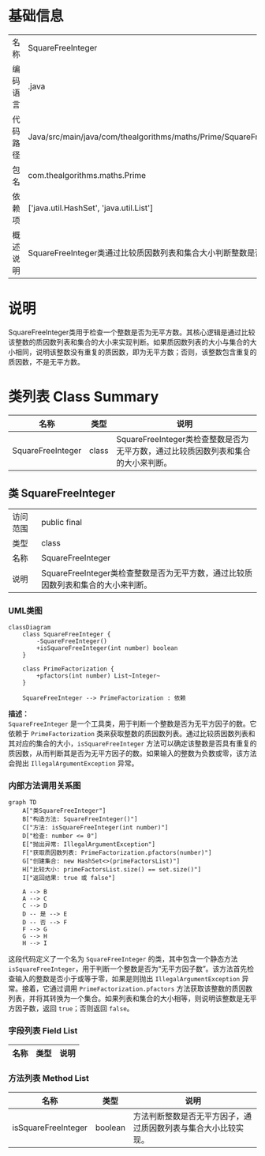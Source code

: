 # 基础信息

|      |      |
|------|------|
| 名称 | SquareFreeInteger |
| 编码语言 | .java |
| 代码路径 | Java/src/main/java/com/thealgorithms/maths/Prime/SquareFreeInteger.java |
| 包名 | com.thealgorithms.maths.Prime |
| 依赖项 | ['java.util.HashSet', 'java.util.List'] |
| 概述说明 | SquareFreeInteger类通过比较质因数列表和集合大小判断整数是否为无平方数。 |

# 说明

SquareFreeInteger类用于检查一个整数是否为无平方数。其核心逻辑是通过比较该整数的质因数列表和集合的大小来实现判断。如果质因数列表的大小与集合的大小相同，说明该整数没有重复的质因数，即为无平方数；否则，该整数包含重复的质因数，不是无平方数。

# 类列表 Class Summary

| 名称   | 类型  | 说明 |
|-------|------|-------------|
| SquareFreeInteger | class | SquareFreeInteger类检查整数是否为无平方数，通过比较质因数列表和集合的大小来判断。 |



## 类 SquareFreeInteger

|      |      |
|------|------|
| 访问范围 | public final |
| 类型 | class |
| 名称 | SquareFreeInteger |
| 说明 | SquareFreeInteger类检查整数是否为无平方数，通过比较质因数列表和集合的大小来判断。 |


### UML类图

```mermaid
classDiagram
    class SquareFreeInteger {
        -SquareFreeInteger()
        +isSquareFreeInteger(int number) boolean
    }

    class PrimeFactorization {
        +pfactors(int number) List~Integer~
    }

    SquareFreeInteger --> PrimeFactorization : 依赖
```

**描述：**  
`SquareFreeInteger` 是一个工具类，用于判断一个整数是否为无平方因子的数。它依赖于 `PrimeFactorization` 类来获取整数的质因数列表。通过比较质因数列表和其对应的集合的大小，`isSquareFreeInteger` 方法可以确定该整数是否具有重复的质因数，从而判断其是否为无平方因子的数。如果输入的整数为负数或零，该方法会抛出 `IllegalArgumentException` 异常。


### 内部方法调用关系图

```mermaid
graph TD
    A["类SquareFreeInteger"]
    B["构造方法: SquareFreeInteger()"]
    C["方法: isSquareFreeInteger(int number)"]
    D["检查: number <= 0"]
    E["抛出异常: IllegalArgumentException"]
    F["获取质因数列表: PrimeFactorization.pfactors(number)"]
    G["创建集合: new HashSet<>(primeFactorsList)"]
    H["比较大小: primeFactorsList.size() == set.size()"]
    I["返回结果: true 或 false"]

    A --> B
    A --> C
    C --> D
    D -- 是 --> E
    D -- 否 --> F
    F --> G
    G --> H
    H --> I
```

这段代码定义了一个名为 `SquareFreeInteger` 的类，其中包含一个静态方法 `isSquareFreeInteger`，用于判断一个整数是否为“无平方因子数”。该方法首先检查输入的整数是否小于或等于零，如果是则抛出 `IllegalArgumentException` 异常。接着，它通过调用 `PrimeFactorization.pfactors` 方法获取该整数的质因数列表，并将其转换为一个集合。如果列表和集合的大小相等，则说明该整数是无平方因子数，返回 `true`；否则返回 `false`。

### 字段列表 Field List

| 名称  | 类型  | 说明 |
|-------|-------|------|

### 方法列表 Method List

| 名称  | 类型  | 说明 |
|-------|-------|------|
| isSquareFreeInteger | boolean | 方法判断整数是否无平方因子，通过质因数列表与集合大小比较实现。 |




